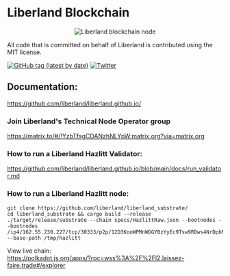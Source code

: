 # Liberland Blockchain    
<p>
<center>

  <img style="max-height: 250px;" alt="Liberland blockchain node" title="Liberland Logo" src="Liberland_official_znak.png">
</center>
</p>


All code that is committed on behalf of Liberland is contributed using the MIT license.

[![GitHub tag (latest by date)](https://img.shields.io/github/v/tag/liberland/liberland_node)](https://github.com/liberland/liberland_node/tags) [![Twitter](https://img.shields.io/badge/Twitter-gray?logo=twitter)](https://twitter.com/liberland)


## Documentation:  
https://github.com/liberland/liberland.github.io/    


### Join Liberland's Technical Node Operator group   
https://matrix.to/#/!YzbTfsgCDANzhNLYpW:matrix.org?via=matrix.org  


### How to run a Liberland Hazlitt Validator:    
https://github.com/liberland/liberland.github.io/blob/main/docs/run_validator.md   



### How to run a Liberland Hazlitt node:    
```shell
git clone https://github.com/liberland/liberland_substrate/
cd liberland_substrate && cargo build --release
./target/release/substrate --chain specs/HazlittRaw.json --bootnodes --bootnodes /ip4/162.55.230.227/tcp/30333/p2p/12D3KooWPMnWGGYBzYyEc9Tsw9RDws4NrDpbN4LrHZ19Kk6yhwTo --base-path /tmp/hazlitt
```   



View live chain:   
https://polkadot.js.org/apps/?rpc=wss%3A%2F%2Fl2.laissez-faire.trade#/explorer





